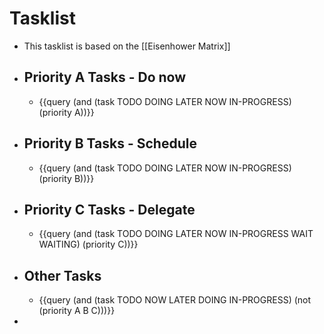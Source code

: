 # Tasklist
- This tasklist is based on the [[Eisenhower Matrix]]
- ## Priority A Tasks - Do now
	- {{query (and (task TODO DOING LATER NOW IN-PROGRESS) (priority A))}}
- ## Priority B Tasks - Schedule
	- {{query (and (task TODO DOING LATER NOW IN-PROGRESS) (priority B))}}
- ## Priority C Tasks - Delegate
	- {{query (and (task TODO DOING LATER NOW IN-PROGRESS WAIT WAITING) (priority C))}}
- ## Other Tasks
	- {{query (and (task TODO NOW LATER DOING IN-PROGRESS) (not (priority A B C)))}}
-